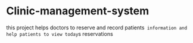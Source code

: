 # Clinic-management-system
this project helps doctors to reserve and record patients` information
and help patients to view today`s reservations 
